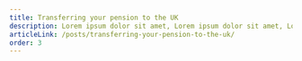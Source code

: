 ```yaml
---
title: Transferring your pension to the UK
description: Lorem ipsum dolor sit amet, Lorem ipsum dolor sit amet, Lorem ipsum dolor sit amet.
articleLink: /posts/transferring-your-pension-to-the-uk/
order: 3
---
```

